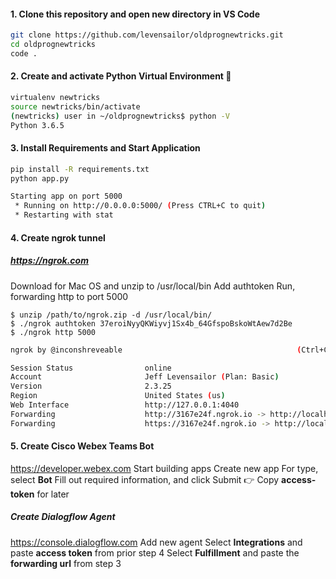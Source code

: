 #### 1. Clone this repository and open new directory in VS Code
```sh
git clone https://github.com/levensailor/oldprognewtricks.git
cd oldprognewtricks
code .
```

#### 2. Create and activate Python Virtual Environment 🐍
```bash
virtualenv newtricks
source newtricks/bin/activate
(newtricks) user in ~/oldprognewtricks$ python -V
Python 3.6.5
```

#### 3. Install Requirements and Start Application
```bash
pip install -R requirements.txt
python app.py

Starting app on port 5000
 * Running on http://0.0.0.0:5000/ (Press CTRL+C to quit)
 * Restarting with stat
```

#### 4. Create ngrok tunnel
##### https://ngrok.com
Download for Mac OS and unzip to /usr/local/bin
Add authtoken
Run, forwarding http to port 5000
```
$ unzip /path/to/ngrok.zip -d /usr/local/bin/
$ ./ngrok authtoken 37eroiNyyQKWiyvj1Sx4b_64GfspoBskoWtAew7d2Be
$ ./ngrok http 5000
```
```bash
ngrok by @inconshreveable                                       (Ctrl+C to quit)

Session Status                online
Account                       Jeff Levensailor (Plan: Basic)
Version                       2.3.25
Region                        United States (us)
Web Interface                 http://127.0.0.1:4040
Forwarding                    http://3167e24f.ngrok.io -> http://localhost:5000
Forwarding                    https://3167e24f.ngrok.io -> http://localhost:5000
```
#### 5. Create Cisco Webex Teams Bot
https://developer.webex.com
Start building apps
Create new app
For type, select **Bot**
Fill out required information, and click Submit
 👉 Copy **access-token** for later


##### Create Dialogflow Agent
https://console.dialogflow.com
Add new agent
Select **Integrations** and paste **access token** from prior step 4
Select **Fulfillment** and paste the **forwarding url** from step 3
##### 
